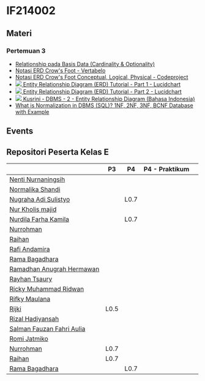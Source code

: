 # IF214002

## Materi

### Pertemuan 3
- [Relationship pada Basis Data (Cardinality & Optionality)](https://sqldatabasetutorials.com/sql-db/database-relationships/)
- [Notasi ERD Crow's Foot - Vertabelo](https://vertabelo.com/blog/crow-s-foot-notation/)
- [Notasi ERD Crow's Foot Conceptual, Logical, Physical - Codeproject](https://www.codeproject.com/Articles/878359/Data-Modelling-using-ERD-with-Crow-Foot-Notation)
- [![](https://img.youtube.com/vi/QpdhBUYk7Kk/2.jpg) Entity Relationship Diagram (ERD) Tutorial - Part 1 - Lucidchart](https://www.youtube.com/watch?v=QpdhBUYk7Kk)
- [![](https://img.youtube.com/vi/-CuY5ADwn24/3.jpg) Entity Relationship Diagram (ERD) Tutorial - Part 2 - Lucidchart](https://www.youtube.com/watch?v=-CuY5ADwn24)
- [![](https://img.youtube.com/vi/s9-H-adeA-I/3.jpg) Kusrini - DBMS - 2 - Entity Relationship Diagram (Bahasa Indonesia)](https://www.youtube.com/watch?v=s9-H-adeA-I)
- [What is Normalization in DBMS (SQL)? 1NF, 2NF, 3NF, BCNF Database with Example](https://www.guru99.com/database-normalization.html)


## Events

## Repositori Peserta Kelas E

|                                                                     |P3   |P4   |P4 - Praktikum     |   |
|---                                                                  |---  |---  |---                |---|
|[Nenti Nurnaningsih](https://github.com/nentinur/IF214002)           |     |     |                   |   |
|[Normalika Shandi](https://github.com/NormalikaShandi/IF214002-NEW)  |     |     |                   |   |
|[Nugraha Adi Sulistyo](https://github.com/nugrahaas/IF214002)        |     |L0.7 |                   |   |
|[Nur Kholis majid](https://github.com/Nurkholis070401/IF214002)      |     |     |                   |   |
|[Nurdila Farha Kamila](https://github.com/nurdilafarha/IF214002)     |     |L0.7 |                   |   |
|[Nurrohman](https://github.com/Nurrohman10/IF214002)                 |     |     |                   |   |
|[Raihan](https://github.com/Rhnnrsdq/IF214002)                       |     |     |                   |   |
|[Rafi Andamira](https://github.com/andamira16/IF214002)              |     |     |                   |   |
|[Rama Bagadhara](https://github.com/ramabhagadhara/IF214002)         |     |     |                   |   |
|[Ramadhan Anugrah Hermawan](https://github.com/ramadhananugrahhermawan/IF214002) | | |               |   |
|[Rayhan Tsaury](https://github.com/rayhanyeager/IF214002)            |     |     |                   |   |
|[Ricky Muhammad Ridwan](https://github.com/ricky03knowhere/IF214002) |     |     |                   |   |
|[Rifky Maulana](https://github.com/rifkymaulana6/IF214002)           |     |     |                   |   |
|[Rijki](https://github.com/rizky-iki/IF214002)                       |L0.5 |     |                   |   |
|[Rizal Hadiyansah](https://github.com/azliR/IF214002)                |     |     |                   |   |
|[Salman Fauzan Fahri Aulia](https://github.com/salmanfazz/IF214002)  |     |     |                   |   |
|[Romi Jatmiko](https://github.com/romijatmiko/IF214002)              |     |     |                   |   |
|[Nurrohman](https://github.com/Nurrohman10/IF214002)                 |L0.7 |     |                   |   |
|[Raihan](https://github.com/Rhnnrsdq/IF214002)                       |L0.7 |     |                   |   |
|[Rama Bagadhara](https://github.com/ramabhagadhara/IF214002)         |     |L0.7 |                   |   |
